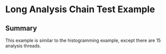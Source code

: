 # Long Analysis Chain Test Example

## Summary

This example is similar to the histogramming example, except there are 15 analysis threads.